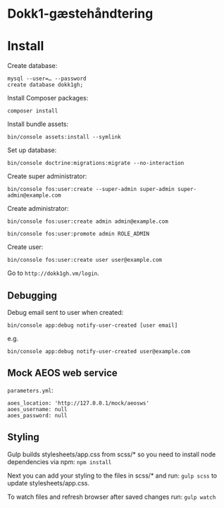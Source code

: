 Dokk1-gæstehåndtering
=====================

# Install

Create database:

```
mysql --user=… --password
create database dokk1gh;
```

Install Composer packages:

```
composer install
```

Install bundle assets:

```
bin/console assets:install --symlink
```

Set up database:

```
bin/console doctrine:migrations:migrate --no-interaction
```

Create super administrator:

```
bin/console fos:user:create --super-admin super-admin super-admin@example.com
```

Create administrator:

```
bin/console fos:user:create admin admin@example.com
```

```
bin/console fos:user:promote admin ROLE_ADMIN
```

Create user:

```
bin/console fos:user:create user user@example.com
```

Go to `http://dokk1gh.vm/login`.


## Debugging

Debug email sent to user when created:

```
bin/console app:debug notify-user-created [user email]
```

e.g.

```
bin/console app:debug notify-user-created user@example.com
```

## Mock AEOS web service

`parameters.yml`:

```
aoes_location: 'http://127.0.0.1/mock/aeosws'
aoes_username: null
aoes_password: null
```

## Styling

Gulp builds stylesheets/app.css from scss/* so you need to install node dependencies via npm:
`npm install`

Next you can add your styling to the files in scss/* and run:
`gulp scss` to update stylesheets/app.css.

To watch files and refresh browser after saved changes run:
`gulp watch`
